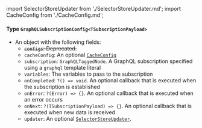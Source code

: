 import SelectorStoreUpdater from './SelectorStoreUpdater.md';
import CacheConfig from './CacheConfig.md';

#### Type `GraphQLSubscriptionConfig<TSubscriptionPayload>`

* An object with the following fields:
  * ~~`configs`: Deprecated.~~
  * `cacheConfig`: An optional [`CacheConfig`](#type-cacheconfig)
  * `subscription`: `GraphQLTaggedNode`. A GraphQL subscription specified using a `graphql` template literal
  * `variables`: The variables to pass to the subscription
  * `onCompleted`: `?() => void`. An optional callback that is executed when the subscription is established
  * `onError`: `?(Error) => {}`. An optional callback that is executed when an error occurs
  * `onNext`: `?(TSubscriptionPayload) => {}`. An optional callback that is executed when new data is received
  * `updater`: An optional [`SelectorStoreUpdater`](#type-selectorstoreupdater).

<CacheConfig />

<SelectorStoreUpdater />
